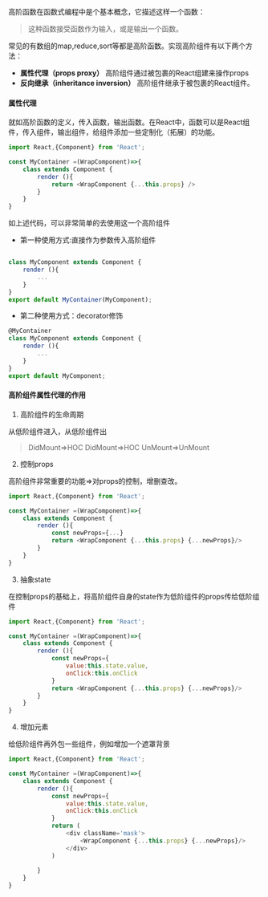 高阶函数在函数式编程中是个基本概念，它描述这样一个函数：
> 这种函数接受函数作为输入，或是输出一个函数。

常见的有数组的map,reduce,sort等都是高阶函数。实现高阶组件有以下两个方法：
* **属性代理（props proxy）** 高阶组件通过被包裹的React组建来操作props
* **反向继承（inheritance inversion）** 高阶组件继承于被包裹的React组件。

#### 属性代理
就如高阶函数的定义，传入函数，输出函数。在React中，函数可以是React组件，传入组件，输出组件，给组件添加一些定制化（拓展）的功能。
```javascript
import React,{Component} from 'React';

const MyContainer =(WrapComponent)=>{
    class extends Component {
        render (){
            return <WrapComponent {...this.props} />
        }
    }
}
```
如上述代码，可以非常简单的去使用这一个高阶组件
* 第一种使用方式:直接作为参数传入高阶组件
```javascript

class MyComponent extends Component {
    render (){
        ...
    }
}
export default MyContainer(MyComponent);
```
* 第二种使用方式：decorator修饰
```javascript
@MyContainer
class MyComponent extends Component {
    render (){
        ...
    }
}
export default MyComponent;
```
#### 高阶组件属性代理的作用
1. 高阶组件的生命周期

从低阶组件进入，从低阶组件出
> DidMount=>HOC DidMount=>HOC UnMount=>UnMount

2. 控制props

高阶组件非常重要的功能=>对props的控制，增删查改。
```javascript
import React,{Component} from 'React';

const MyContainer =(WrapComponent)=>{
    class extends Component {
        render (){
            const newProps={...}
            return <WrapComponent {...this.props} {...newProps}/>
        }
    }
}
```
3. 抽象state

在控制props的基础上，将高阶组件自身的state作为低阶组件的props传给低阶组件

```javascript
import React,{Component} from 'React';

const MyContainer =(WrapComponent)=>{
    class extends Component {
        render (){
            const newProps={
                value:this.state.value,
                onClick:this.onClick
            }
            return <WrapComponent {...this.props} {...newProps}/>
        }
    }
}
```
4. 增加元素

给低阶组件再外包一些组件，例如增加一个遮罩背景
```javascript
import React,{Component} from 'React';

const MyContainer =(WrapComponent)=>{
    class extends Component {
        render (){
            const newProps={
                value:this.state.value,
                onClick:this.onClick
            }
            return (
                <div className='mask'>
                    <WrapComponent {...this.props} {...newProps}/>
                </div>
            )
            
        }
    }
}
```